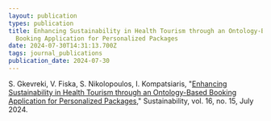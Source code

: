 ```yaml
---
layout: publication
types: publication
title: Enhancing Sustainability in Health Tourism through an Ontology-Based
  Booking Application for Personalized Packages
date: 2024-07-30T14:31:13.700Z
tags: journal_publications
publication_date: 2024-07-30
---
```

S. Gkevreki, V. Fiska, S. Nikolopoulos, I. Kompatsiaris, "[Enhancing Sustainability in Health Tourism through an Ontology-Based Booking Application for Personalized Packages](https://doi.org/10.3390/su16156505)," Sustainability, vol. 16, no. 15, July 2024.